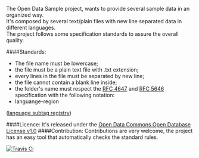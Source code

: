 The Open Data Sample project, wants to provide several sample data in an organized way.  
It's composed by several text/plain files with new line separated data in different languages.  
The project follows some specification standards to assure the overall quality. 

####Standards:
 - The file name must be lowercase;
 - the file must be a plain text file with .txt extension;
 - every lines in the file must be separated by new line;
 - the file cannot contain a blank line inside;
 - the folder's name must respect the [RFC 4647](http://www.rfc-editor.org/rfc/rfc4647.txt) and [RFC 5646](http://www.rfc-editor.org/rfc/rfc5646.txt) specification with the following notation: 
  - languange-region 
   
 ([language subtag registry](http://www.iana.org/assignments/language-subtag-registry/language-subtag-registry))

####Licence:
It's released under the [Open Data Commons Open Database License v1.0](http://opendatacommons.org/licenses/odbl/1.0/)
####Contribution:
Contributions are very welcome, the project has an easy tool that automatically checks the standard rules.

[![Travis Ci](https://travis-ci.org/niklongstone/open-data-sample.svg?branch=master)](https://travis-ci.org/niklongstone/open-data-sample) 
